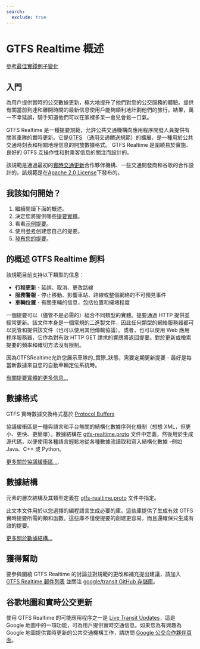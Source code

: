 ```yaml
---
search:
  exclude: true
---
```

  
# GTFS Realtime 概述

<div class=landing-page>
    <a class=button href=reference>參考</a><a class=button href=best-practices>最佳實踐</a><a class=button href=feed-examples>例子</a><a class=button href=changes>變化</a>
</div>

## 入門

為用戶提供實時的公交數據更新，極大地提升了他們對您的公交服務的體驗。提供有關當前到達和離開時間的最新信息使用戶能夠順利地計劃他們的旅行。結果，萬一不幸延誤，騎手知道他們可以在家裡多呆一會兒會鬆一口氣。

GTFS Realtime 是一種提要規範，允許公共交通機構向應用程序開發人員提供有關其車隊的實時更新。它是[GTFS](../schedule/reference) （通用交通饋送規範）的擴展，是一種用於公共交通時刻表和相關地理信息的開放數據格式。 GTFS Realtime 是圍繞易於實施、良好的 GTFS 互操作性和對乘客信息的關注而設計的。

該規範是通過最初的[實時交通更新](https://developers.google.com/transit/google-transit#LiveTransitUpdates)合作夥伴機構、一些交通開發商和谷歌的合作設計的。該規範是在[Apache 2.0 License](http://www.apache.org/licenses/LICENSE-2.0.html)下發布的。

## 我該如何開始？

1.  繼續閱讀下面的概述。
2.  決定您將提供哪些[提要實體](feed-entities)。
3.  看看[示例提要](feed-examples)。
4.  使用[参考](reference)创建您自己的提要。
5.  [發布您的提要](best-practices/#feed-publishing-general-practices)。


## 的概述 GTFS Realtime 飼料

該規範目前支持以下類型的信息：

*   **行程更新** - 延誤、取消、更改路線
*   **服務警報** - 停止移動、影響車站、路線或整個網絡的不可預見事件
*   **車輛位置** - 有關車輛的信息，包括位置和擁堵程度

一個提要可以（儘管不是必需的）組合不同類型的實體。提要通過 HTTP 提供並經常更新。該文件本身是一個常規的二進製文件，因此任何類型的網絡服務器都可以託管和提供該文件（也可以使用其他傳輸協議）。或者，也可以使用 Web 應用程序服務器，它作為對有效 HTTP GET 請求的響應將返回提要。對於更新或檢索提要的頻率和確切方法沒有限制。

因為GTFSRealtime允許您展示車隊的_實際_狀態，需要定期更新提要 - 最好是每當新數據來自您的自動車輛定位系統時。

[有關提要實體的更多信息...](feed-entities)

## 數據格式

GTFS 實時數據交換格式基於 [Protocol Buffers](https://developers.google.com/protocol-buffers/)

協議緩衝區是一種與語言和平台無關的結構化數據序列化機制（想想 XML，但更小、更快、更簡單）。數據結構在 [gtfs-realtime.proto](proto) 文件中定義，然後用於生成源代碼，以便使用各種語言輕鬆地從各種數據流讀取和寫入結構化數據 -例如Java、C++ 或 Python。

[更多關於協議緩衝區...](https://developers.google.com/protocol-buffers/).

## 數據結構

元素的層次結構及其類型定義在 [gtfs-realtime.proto](proto) 文件中指定。

此文本文件用於以您選擇的編程語言生成必要的庫。這些庫提供了生成有效 GTFS 實時提要所需的類和函數。這些庫不僅使提要的創建更容易，而且還確保只生成有效的提要。

[更多關於數據結構...](reference)

## 獲得幫助

要參與圍繞 GTFS Realtime 的討論並對規範的更改和補充提出建議，請加入 [GTFS Realtime 郵件列表](http://groups.google.com/group/gtfs-realtime) 並關注 [google/transit GitHub 存儲庫](https://github.com/google/transit)。

## 谷歌地圖和實時公交更新

使用 GTFS Realtime 的可能應用程序之一是 [Live Transit Updates](https://developers.google.com/transit/google-transit#LiveTransitUpdates)，這是 Google 地圖中的一項功能，可為用戶提供實時交通信息。如果您為有興趣為 Google 地圖提供實時更新的公共交通機構工作，請訪問 [Google 公交合作夥伴頁面](http://maps.google.com/help/maps/transit/partners/live-updates.html)。
